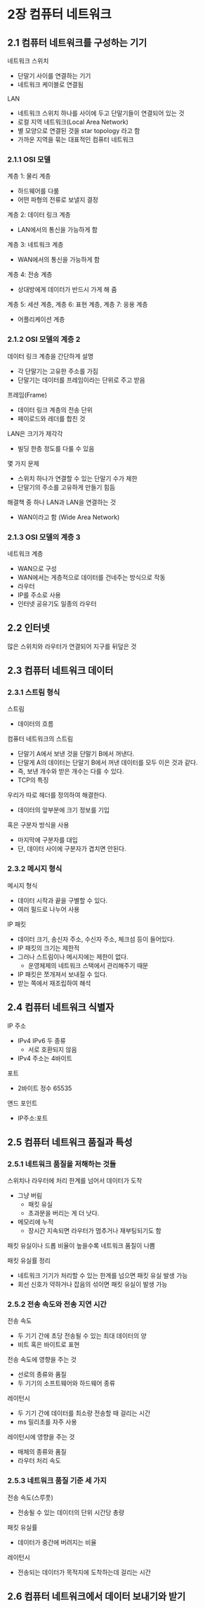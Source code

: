 # 2장 컴퓨터 네트워크
## 2.1 컴퓨터 네트워크를 구성하는 기기

네트워크 스위치
* 단말기 사이를 연결하는 기기
* 네트워크 케이블로 연결됨

LAN
* 네트워크 스위치 하나를 사이에 두고 단말기들이 연결되어 있는 것
* 로컬 지역 네트워크(Local Area Network)
* 별 모양으로 연결된 것을 star topology 라고 함
* 가까운 지역을 묶는 대표적인 컴퓨터 네트워크

### 2.1.1 OSI 모델
계층 1: 물리 계층
* 하드웨어를 다룸
* 어떤 파형의 전류로 보낼지 결정

계층 2: 데이터 링크 계층
* LAN에서의 통신을 가능하게 함

계층 3: 네트워크 계층
* WAN에서의 통신을 가능하게 함

계층 4: 전송 계층
* 상대방에게 데이터가 반드시 가게 해 줌

계층 5: 세션 계층, 계층 6: 표현 계층, 계층 7: 응용 계층
* 어플리케이션 계층

### 2.1.2 OSI 모델의 계층 2
데이터 링크 계층을 간단하게 설명
* 각 단말기는 고유한 주소를 가짐
* 단말기는 데이터를 프레임이라는 단위로 주고 받음

프레임(Frame)
* 데이터 링크 계층의 전송 단위
* 페이로드와 레더를 합친 것

LAN은 크기가 제각각
* 빌딩 한층 정도를 다룰 수 있음

몇 가지 문제
* 스위치 하나가 연결할 수 있는 단말기 수가 제한
* 단말기의 주소를 고유하게 만들기 힘듬

해결책 중 하나 LAN과 LAN을 연결하는 것
* WAN이라고 함 (Wide Area Network)

### 2.1.3 OSI 모델의 계층 3
네트워크 계층
* WAN으로 구성
* WAN에서는 게층적으로 데이터를 건네주는 방식으로 작동
* 라우터
* IP를 주소로 사용
* 인터넷 공유기도 일종의 라우터

## 2.2 인터넷
많은 스위치와 라우터가 연결되어 지구를 뒤덮은 것

## 2.3 컴퓨터 네트워크 데이터
### 2.3.1 스트림 형식
스트림
* 데이터의 흐름

컴퓨터 네트워크의 스트림
* 단말기 A에서 보낸 것을 단말기 B에서 꺼낸다.
* 단말게 A의 데이터는 단말기 B에서 꺼낸 데이터를 모두 이은 것과 같다.
* 즉, 보낸 개수와 받은 개수는 다를 수 있다.
* TCP의 특징

우리가 따로 헤더를 정의하여 해결한다.
* 데이터의 앞부분에 크기 정보를 기입

혹은 구분자 방식을 사용
* 마지막에 구분자를 대입
* 단, 데이터 사이에 구분자가 겹치면 안된다.

### 2.3.2 메시지 형식
메시지 형식
* 데이터 시작과 끝을 구별할 수 있다.
* 여러 필드로 나누어 사용

IP 패킷
* 데이터 크기, 송신자 주소, 수신자 주소, 체크섬 등이 들어있다.
* IP 패킷의 크기는 제한적
* 그러나 스트림이나 메시지에는 제한이 없다.
  * 운영체제의 네트워크 스택에서 관리해주기 때문
* IP 패킷은 쪼개져서 보내질 수 있다.
* 받는 쪽에서 재조립하여 해석

## 2.4 컴퓨터 네트워크 식별자
IP 주소
* IPv4 IPv6 두 종류
  * 서로 호환되지 않음
* IPv4 주소는 4바이트

포트
* 2바이트 정수 65535

앤드 포인트
* IP주소:포트

## 2.5 컴퓨터 네트워크 품질과 특성

### 2.5.1 네트워크 품질을 저해하는 것들
스위치나 라우터에 처리 한계를 넘어서 데이터가 도착
* 그냥 버림
  * 패킷 유실
  * 초과분을 버리는 게 더 낫다.
* 메모리에 누적
  * 장시간 지속되면 라우터가 멈추거나 재부팅되기도 함

패킷 유실이나 드롭 비율이 높을수록 네트워크 품질이 나쁨

패킷 유실률 정리
* 네트워크 기기가 처리할 수 있는 한계를 넘으면 패킷 유실 발생 가능
* 회선 신호가 약하거나 잡음의 섞이면 패킷 유실이 발생 가능

### 2.5.2 전송 속도와 전송 지연 시간
전송 속도
* 두 기기 간에 초당 전송될 수 있는 최대 데이터의 양
* 비트 혹은 바이트로 표현

전송 속도에 영향을 주는 것
* 선로의 종류와 품질
* 두 기기의 소프트웨어와 하드웨어 종류

레이턴시
* 두 기기 간에 데이터를 최소량 전송할 때 걸리는 시간
* ms 밀리초를 자주 사용

레이턴시에 영향을 주는 것
* 매체의 종류와 품질
* 라우터 처리 속도

### 2.5.3 네트워크 품질 기준 세 가지
전송 속도(스루풋)
* 전송될 수 있는 데이터의 단위 시간당 총량

패킷 유실률
* 데이터가 중간에 버려지는 비율

레이턴시
* 전송되는 데이터가 목적지에 도착하는데 걸리는 시간

## 2.6 컴퓨터 네트워크에서 데이터 보내기와 받기